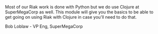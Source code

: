 Most of our Riak work is done with Python but we do use Clojure at SuperMegaCorp as well. This module will give you the basics to be able to get going on using Riak with Clojure in case you'll need to do that.

Bob Loblaw - VP Eng, SuperMegaCorp
